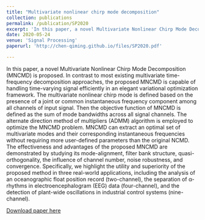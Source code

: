 ```yaml
---
title: "Multivariate nonlinear chirp mode decomposition"
collection: publications
permalink: /publication/SP2020
excerpt: 'In this paper, a novel Multivariate Nonlinear Chirp Mode Decomposition (MNCMD) is proposed. In contrast to most existing multivariate time-frequency decomposition approaches, the proposed MNCMD is capable of handling time-varying signal efficiently in an elegant variational optimization framework. The multivariate nonlinear chirp mode is defined based on the presence of a joint or common instantaneous frequency component among all channels of input signal. Then the objective function of MNCMD is defined as the sum of mode bandwidths across all signal channels. The alternate direction method of multipliers (ADMM) algorithm is employed to optimize the MNCMD problem. MNCMD can extract an optimal set of multivariate modes and their corresponding instantaneous frequencies without requiring more user-defined parameters than the original NCMD. The effectiveness and advantages of the proposed MNCMD are demonstrated by studying its mode-alignment, filter bank structure, quasi-orthogonality, the influence of channel number, noise robustness, and convergence. Specifically, we highlight the utility and superiority of the proposed method in three real-world applications, including the analysis of an oceanographic float position record (two-channel), the separation of α-rhythms in electroencephalogram (EEG) data (four-channel), and the detection of plant-wide oscillations in industrial control systems (nine-channel).'
date: 2020-05-24
venue: 'Signal Processing'
paperurl: 'http://chen-qiming.github.io/files/SP2020.pdf'

---
```

In this paper, a novel Multivariate Nonlinear Chirp Mode Decomposition (MNCMD) is proposed. In contrast to most existing multivariate time-frequency decomposition approaches, the proposed MNCMD is capable of handling time-varying signal efficiently in an elegant variational optimization framework. The multivariate nonlinear chirp mode is defined based on the presence of a joint or common instantaneous frequency component among all channels of input signal. Then the objective function of MNCMD is defined as the sum of mode bandwidths across all signal channels. The alternate direction method of multipliers (ADMM) algorithm is employed to optimize the MNCMD problem. MNCMD can extract an optimal set of multivariate modes and their corresponding instantaneous frequencies without requiring more user-defined parameters than the original NCMD. The effectiveness and advantages of the proposed MNCMD are demonstrated by studying its mode-alignment, filter bank structure, quasi-orthogonality, the influence of channel number, noise robustness, and convergence. Specifically, we highlight the utility and superiority of the proposed method in three real-world applications, including the analysis of an oceanographic float position record (two-channel), the separation of α-rhythms in electroencephalogram (EEG) data (four-channel), and the detection of plant-wide oscillations in industrial control systems (nine-channel).

[Download paper here](http://chen-qiming.github.io/files/SP2020.pdf)
